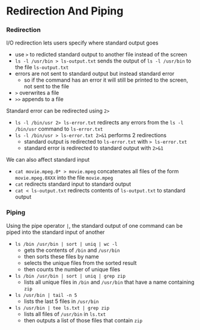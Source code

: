 # Redirection And Piping

### Redirection
I/O redirection lets users specify where standard output goes
* use `>` to redicted standard output to another file instead of the screen
* `ls -l /usr/bin > ls-output.txt` sends the output of `ls -l /usr/bin` to the file `ls-output.txt`
* errors are not sent to standard output but instead standard error
  * so if the command has an error it will still be printed to the screen, not sent to the file
* `>` overwrites a file
* `>>` appends to a file

Standard error can be redirected using `2>`
* `ls -l /bin/usr 2> ls-error.txt` redirects any errors from the `ls -l /bin/usr` command to `ls-error.txt`
* `ls -l /bin/usr > ls-error.txt 2>&1` performs 2 redirections
  * standard output is redirected to `ls-error.txt` with `> ls-error.txt`
  * standard error is redirected to standard output with `2>&1`

We can also affect standard input
* `cat movie.mpeg.0* > movie.mpeg` concatenates all files of the form `movie.mpeg.0XXX` into the file `movie.mpeg`
* `cat` redirects standard input to standard output
* `cat < ls-output.txt` redirects contents of `ls-output.txt` to standard output

### Piping
Using the pipe operator `|`, the standard output of one command can be piped into the standard input of another
* `ls /bin /usr/bin | sort | uniq | wc -l`
  * gets the contents of `/bin` and `/usr/bin`
  * then sorts these files by name
  * selects the unique files from the sorted result
  * then counts the number of unique files
* `ls /bin /usr/bin | sort | uniq | grep zip`
  * lists all unique files in `/bin` and `/usr/bin` that have a name containing `zip`
* `ls /usr/bin | tail -n 5`
  * lists the last 5 files in `/usr/bin`
* `ls /usr/bin | tee ls.txt | grep zip`
  * lists all files of `/usr/bin` in `ls.txt`
  * then outputs a list of those files that contain `zip`
